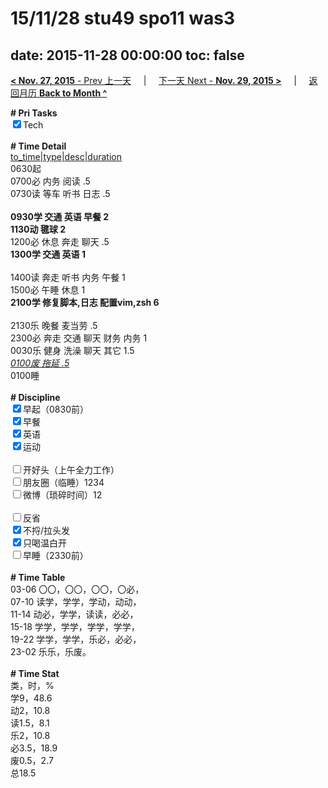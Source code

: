 # 15/11/28 stu49 spo11 was3

date: 2015-11-28 00:00:00
toc: false
---
[**< Nov. 27, 2015** - Prev 上一天](/lifelogs/2015/11/d27.md) &nbsp; &nbsp; | &nbsp; &nbsp; [下一天 Next - **Nov. 29, 2015 >**](/lifelogs/2015/11/d29.md) &nbsp; &nbsp; |  &nbsp; &nbsp; [返回月历 **Back to Month ^**](/lifelogs/2015/11/index.md)
<br/><div><b># Pri Tasks</b></div><div><input checked="true" type="checkbox"/>Tech</div><div><br/></div><div><b># Time Detail</b></div><div><u>to_time|type|desc|duration</u></div><div>0630起</div><div>0700必 内务 阅读 .5</div><div>0730读 等车 听书 日志 .5</div><div><br/></div><div><b>0930学 交通 英语 早餐 2</b></div><div><b>1130动 毽球 2</b></div><div>1200必 休息 奔走 聊天 .5</div><div><b>1300学 交通 英语 1</b></div><div><br/></div><div>1400读 奔走 听书 内务 午餐 1</div><div>1500必 午睡 休息 1</div><div><b>2100学 修复脚本,日志 配置vim,zsh 6</b></div><div><br/></div><div>2130乐 晚餐 麦当劳 .5</div><div>2300必 奔走 交通 聊天 财务 内务 1</div><div>0030乐 健身 洗澡 聊天 其它 1.5</div><div><u><i>0100废 拖延 .5</i></u></div><div>0100睡</div><div><br/></div><div><b># Discipline</b></div><div><input checked="true" type="checkbox"/>早起（0830前）</div><div><input checked="true" type="checkbox"/>早餐</div><div><input checked="true" type="checkbox"/>英语</div><div><input checked="true" type="checkbox"/>运动</div><div><br/></div><div><input type="checkbox"/>开好头（上午全力工作）</div><div><input type="checkbox"/>朋友圈（临睡）1234</div><div><input type="checkbox"/>微博（琐碎时间）12</div><div><br/></div><div><input type="checkbox"/>反省</div><div><input checked="true" type="checkbox"/>不捋/拉头发</div><div><input checked="true" type="checkbox"/>只喝温白开</div><div><input type="checkbox"/>早睡（2330前）</div><div><br/></div><div><b># Time Table</b></div><div>03-06 〇〇，〇〇，〇〇，〇必，</div><div>07-10 读学，学学，学动，动动，</div><div>11-14 动必，学学，读读，必必，</div><div>15-18 学学，学学，学学，学学，</div><div>19-22 学学，学学，乐必，必必，</div><div>23-02 乐乐，乐废。</div><div><br/></div><div><b># Time Stat</b></div><div>类，时，%</div><div>学9，48.6</div><div>动2，10.8</div><div>读1.5，8.1</div><div>乐2，10.8</div><div>必3.5，18.9</div><div>废0.5，2.7</div><div>总18.5</div>
